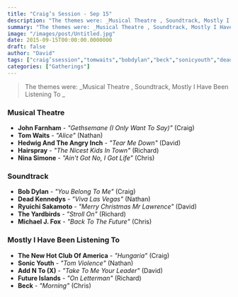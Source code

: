 ```yaml
---
title: "Craig’s Session - Sep 15"
description: "The themes were: _Musical Theatre , Soundtrack, Mostly I Have Been Listening To _"
summary: "The themes were: _Musical Theatre , Soundtrack, Mostly I Have Been Listening To _"
image: "/images/post/Untitled.jpg"
date: 2015-09-15T00:00:00.0000000
draft: false
author: "David"
tags: ["craig’ssession","tomwaits","bobdylan","beck","sonicyouth","deadkennedys","ninasimone","ryuichisakamoto","addntox","hairspray","johnfarnham","michaeljfox","theyardbirds","futureislands","hedwigandtheangryinch","thenewhotclubofamerica"]
categories: ["Gatherings"]
---
```

> The themes were: _Musical Theatre , Soundtrack, Mostly I Have Been Listening To _
### Musical Theatre 
- **John Farnham** - _"Gethsemane (I Only Want To Say)"_ (Craig)
- **Tom Waits** - _"Alice"_ (Nathan)
- **Hedwig And The Angry Inch** - _"Tear Me Down"_ (David)
- **Hairspray** - _"The Nicest Kids In Town"_ (Richard)
- **Nina Simone** - _"Ain't Got No, I Got Life"_ (Chris)
### Soundtrack
- **Bob Dylan** - _"You Belong To Me"_ (Craig)
- **Dead Kennedys** - _"Viva Las Vegas"_ (Nathan)
- **Ryuichi Sakamoto** - _"Merry Christmas Mr Lawrence"_ (David)
- **The Yardbirds** - _"Stroll On"_ (Richard)
- **Michael J. Fox** - _"Back To The Future"_ (Chris)
### Mostly I Have Been Listening To 
- **The New Hot Club Of America** - _"Hungaria"_ (Craig)
- **Sonic Youth** - _"Tom Violence"_ (Nathan)
- **Add N To (X)** - _"Take To Me Your Leader"_ (David)
- **Future Islands** - _"On Letterman"_ (Richard)
- **Beck** - _"Morning"_ (Chris)
